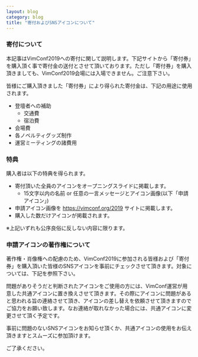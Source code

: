 ```yaml
---
layout: blog
category: blog
title: "寄付およびSNSアイコンについて"
---
```


### 寄付について

本記事はVimConf2019への寄付に関して説明します。下記サイトから「寄付券」を購入頂く事で寄付金の送付とさせて頂いております。ただし「寄付券」を購入頂きましても、VimConf2019会場には入場できません。ご注意下さい。

皆様にご購入頂きました「寄付券」により得られた寄付金は、下記の用途に使用されます。

- 登壇者への補助
    - 交通費
    - 宿泊費
- 会場費
- 各ノベルティグッズ制作
- 運営ミーティングの諸費用

### 特典

購入者は以下の特典を得られます。

- 寄付頂いた全員のアイコンをオープニングスライドに掲載します。
    - 15文字以内の名前 or 任意の一言メッセージとアイコン画像(以下「申請アイコン」)
- 申請アイコン画像を https://vimconf.org/2019 サイトに掲載します。
- 購入した数だけアイコンが掲載されます。

※上記いずれも公序良俗に反しない内容に限ります。

### 申請アイコンの著作権について

著作権・肖像権への配慮のため、VimConf2019に参加される皆様および「寄付券」を購入頂いた皆様のSNSアイコンを事前にチェックさせて頂きます。対象については、下記を参照下さい。

問題がありそうだと判断されたアイコンをご使用の方には、VimConf運営が用意した共通アイコンに置き換えさせて頂きます。その際にアイコンに問題があると思われる旨の連絡させて頂き、アイコンの差し替えを依頼させて頂きますのでご協力をお願い致します。なお連絡が取れなかった場合には、共通アイコンに変更させて頂く予定です。

事前に問題のないSNSアイコンをお知らせ頂くか、共通アイコンの使用をお伝え頂きますとスムーズに参加頂けます。

ご了承ください。
